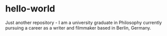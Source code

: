 # hello-world
Just another repository - 
I am a university graduate in Philosophy currently pursuing a career as a writer and filmmaker based in Berlin, Germany.
